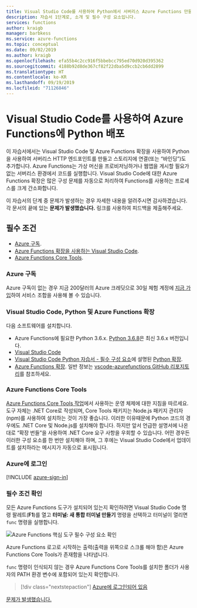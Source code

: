 ```yaml
---
title: Visual Studio Code를 사용하여 Python에서 서버리스 Azure Functions 만들기 및 배포
description: 자습서 1단계로, 소개 및 필수 구성 요소입니다.
services: functions
author: kraigb
manager: barbkess
ms.service: azure-functions
ms.topic: conceptual
ms.date: 09/02/2019
ms.author: kraigb
ms.openlocfilehash: efa55b4c2cc916f5bbebcc795ed70d920d395362
ms.sourcegitcommit: 4188b92d8de367cf82f22dba5d9ccb2cb6dd2899
ms.translationtype: HT
ms.contentlocale: ko-KR
ms.lasthandoff: 09/19/2019
ms.locfileid: "71126846"
---
```

# <a name="deploy-python-to-azure-functions-with-visual-studio-code"></a>Visual Studio Code를 사용하여 Azure Functions에 Python 배포

이 자습서에서는 Visual Studio Code 및 Azure Functions 확장을 사용하여 Python을 사용하여 서버리스 HTTP 엔드포인트를 만들고 스토리지에 연결(또는 “바인딩”)도 추가합니다. Azure Functions는 가상 머신을 프로비저닝하거나 웹앱을 게시할 필요가 없는 서버리스 환경에서 코드를 실행합니다. Visual Studio Code에 대한 Azure Functions 확장은 많은 구성 문제를 자동으로 처리하여 Functions를 사용하는 프로세스를 크게 간소화합니다.

이 자습서의 단계 중 문제가 발생하는 경우 자세한 내용을 알려주시면 감사하겠습니다. 각 문서의 끝에 있는 **문제가 발생했습니다.** 링크를 사용하여 피드백을 제출해주세요.

## <a name="prerequisites"></a>필수 조건

- [Azure 구독](#azure-subscription).
- [Azure Functions 확장을 사용하는 Visual Studio Code](#visual-studio-code-python-and-the-azure-functions-extension).
- [Azure Functions Core Tools](#azure-functions-core-tools).

### <a name="azure-subscription"></a>Azure 구독

Azure 구독이 없는 경우 지금 200달러의 Azure 크레딧으로 30일 체험 계정에 [지금 가입](https://azure.microsoft.com/free/?utm_source=campaign&utm_campaign=vscode-tutorial-functions-extension&mktingSource=vscode-tutorial-functions-extension)하여 서비스 조합을 사용해 볼 수 있습니다.

### <a name="visual-studio-code-python-and-the-azure-functions-extension"></a>Visual Studio Code, Python 및 Azure Functions 확장

다음 소프트웨어를 설치합니다.

- Azure Functions에 필요한 Python 3.6.x. [Python 3.6.8](https://www.python.org/downloads/release/python-368/)은 최신 3.6.x 버전입니다.
- [Visual Studio Code](https://code.visualstudio.com/)
- [Visual Studio Code Python 자습서 - 필수 구성 요소](https://code.visualstudio.com/docs/python/python-tutorial)에 설명된 [Python 확장](https://marketplace.visualstudio.com/items?itemName=ms-python.python).
- [Azure Functions 확장](https://marketplace.visualstudio.com/items?itemName=ms-azuretools.vscode-azurefunctions). 일반 정보는 [vscode-azurefunctions GitHub 리포지토리](https://github.com/Microsoft/vscode-azurefunctions)를 참조하세요.

### <a name="azure-functions-core-tools"></a>Azure Functions Core Tools

[Azure Functions Core Tools 작업](/azure/azure-functions/functions-run-local#v2)에서 사용하는 운영 체제에 대한 지침을 따르세요. 도구 자체는 .NET Core로 작성되며, Core Tools 패키지는 Node.js 패키지 관리자(npm)를 사용하여 설치하는 것이 가장 좋습니다. 이러한 이유때문에 Python 코드의 경우에도 .NET Core 및 Node.js를 설치해야 합니다. 하지만 앞서 언급한 설명서에 나온 대로 “확장 번들”을 사용하여 .NET Core 요구 사항을 우회할 수 있습니다. 어떤 경우든 이러한 구성 요소를 한 번만 설치해야 하며, 그 후에는 Visual Studio Code에서 업데이트를 설치하라는 메시지가 자동으로 표시됩니다.

### <a name="sign-in-to-azure"></a>Azure에 로그인

[!INCLUDE [azure-sign-in](includes/azure-sign-in.md)]

### <a name="verify-prerequisites"></a>필수 조건 확인

모든 Azure Functions 도구가 설치되어 있는지 확인하려면 Visual Studio Code 명령 팔레트(**F1**)를 열고 **터미널: 새 통합 터미널 만들기** 명령을 선택하고 터미널이 열리면 `func` 명령을 실행합니다.

![Azure Functions 핵심 도구 필수 구성 요소 확인](media/tutorial-vs-code-serverless-python/check-prereqs.png)

Azure Functions 로고로 시작하는 출력(출력을 위쪽으로 스크롤 해야 함)은 Azure Functions Core Tools가 존재함을 나타냅니다.

`func` 명령이 인식되지 않는 경우 Azure Functions Core Tools를 설치한 폴더가 사용자의 PATH 환경 변수에 포함되어 있는지 확인합니다.

> [!div class="nextstepaction"]
> [Azure에 로그인되어 있음](tutorial-vs-code-serverless-python-02.md)

[문제가 발생했습니다.](https://www.research.net/r/PWZWZ52?tutorial=vscode-functions-python&step=01-verify-prerequisites)
